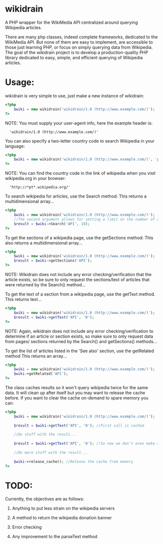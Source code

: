wikidrain
===================================================================================

A PHP wrapper for the WikiMedia API centralized around querying Wikipedia articles.

There are many php classes, indeed complete frameworks, dedicated to the WikiMedia
API. But none of them are easy to implement, are accessible to those just learning
PHP, or focus on simply querying data from Wikipedia.  The goal of the wikidrain 
project is to develop a production-quality PHP library dedicated to easy, simple, 
and efficient querying of Wikipedia articles.


Usage:
===================================================================================

wikidrain is very simple to use, just make a new instance of wikidrain:

```php
<?php
    $wiki = new wikidrain('wikidrain/1.0 (http://www.example.com/)');
?>
```

NOTE: You must supply your user-agent info, here the example header is:
      
      'wikidrain/1.0 (http://www.example.com/)'
      
You can also specify a two-letter country code to search Wikipedia in your language:

```php
<?php
    $wiki = new wikidrain('wikidrain/1.0 (http://www.example.com/)', 'pt');
?>
```

NOTE: You can find the country code in the link of wikipedia when you visit wikipedia.org in your browser:
      
      'http://*pt*.wikipedia.org/'

To search wikipedia for articles, use the Search method:
This returns a multidimensional array...

```php
<?php
    $wiki = new wikidrain('wikidrain/1.0 (http://www.example.com/)');
    //The second argument allows for setting a limit on the number of results returned. On null, default is 10.
    $result = $wiki->Search('API', 10);
?>
```

To get the sections of a wikipedia page, use the getSections method:
This also returns a multidimensional array...

```php
<?php
    $wiki = new wikidrain('wikidrain/1.0 (http://www.example.com/)');
    $result = $wiki->getSections('API');
?>
```

NOTE: Wikidrain does not include any error checking/verification that the article
      exists, so be sure to only request the sections/text of articles that were
      returned by the Search() method...

To get the text of a section from a wikipedia page, use the getText
method.
This returns text...

```php
<?php
    $wiki = new wikidrain('wikidrain/1.0 (http://www.example.com/)');
    $result = $wiki->getText('API', '0');
?>
```

NOTE: Again, wikidrain does not include any error checking/verification to determine
      if an article or section exists, so make sure to only request data from pages/
      sections returned by the Search() and getSections() methods...

To get the list of articles listed in the 'See also' section, use the getRelated
method
This returns an array...

```php
<?php
    $wiki = new wikidrain('wikidrain/1.0 (http://www.example.com/)');
    $wiki->getRelated('API');
?>
```

The class caches results so it won't query wikipedia twice for the same data.
It will clean up after itself but you may want to release the cache before.
If you want to clear the cache on-demand to spare memory you can:

```php
<?php
    $wiki = new wikidrain('wikidrain/1.0 (http://www.example.com/)');
    
    $result = $wiki->getText('API', '0'); //First call is cached
    
    //Do stuff with the result...
    
    $result = $wiki->getText('API', '0'); //So now we don't even make a request
    
    //Do more stuff with the result...
    
    $wiki->release_cache(); //Release the cache from memory
?>
```


TODO:
===================================================================================

Currently, the objectives are as follows:

1. Anything to put less strain on the wikipedia servers

2. A method to return the wikipedia donation banner

3. Error checking

4. Any improvement to the parseText method
